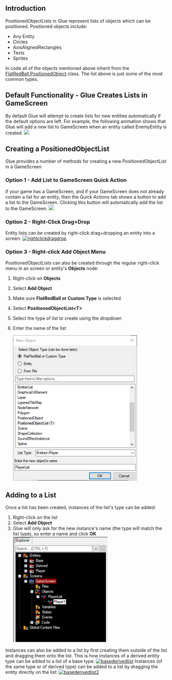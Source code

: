 ## Introduction

PositionedObjectLists in Glue represent lists of objects which can be positioned. Positioned objects include:

-   Any Entity
-   Circles
-   AxisAlignedRectangles
-   Texts
-   Sprites

In code all of the objects mentioned above inherit from the [FlatRedBall.PositionedObject](/documentation/api/flatredball/flatredball-positionedobject.md "FlatRedBall.PositionedObject") class. The list above is just some of the most common types.

## Default Functionality - Glue Creates Lists in GameScreen

By default Glue will attempt to create lists for new entities automatically if the default options are left. For example, the following animation shows that Glue will add a new list to GameScreen when an entity called EnemyEntity is created. [![](/wp-content/uploads/2016/01/07_10-22-16.gif)](/wp-content/uploads/2016/01/07_10-22-16.gif)

## Creating a PositionedObjectList

Glue provides a number of methods for creating a new PositionedObjectList in a GameScreen

### Option 1 - Add List to GameScreen Quick Action

If your game has a GameScreen, and if your GameScreen does not already contain a list for an entity, then the Quick Actions tab shows a button to add a list to the GameScreen. Clicking this button will automatically add the list to the GameScreen. [![](/wp-content/uploads/2016/01/07_10-25-05.gif)](/wp-content/uploads/2016/01/07_10-25-05.gif)

### Option 2 - Right-Click Drag+Drop

Entity lists can be created by right-click drag+dropping an entity into a screen: [![rightclickdragdrop](/wp-content/uploads/2016/01/RightClickDragDrop.gif)](/wp-content/uploads/2016/01/RightClickDragDrop.gif)

### Option 3 - Right-click Add Object Menu

PositionedObjectLists can also be created through the regular right-click menu in an screen or entity's **Objects** node:

1.  Right-click on **Objects**

2.  Select **Add Object**

3.  Make sure **FlatRedBall or Custom Type** is selected

4.  Select **PositionedObjectList\<T\>**

5.  Select the type of list to create using the dropdown

6.  Enter the name of the list

    ![](/media/2016-11-img_58391dc463d98.png)

## Adding to a List

Once a list has been created, instances of the list's type can be added:

1.  Right-click on the list
2.  Select **Add Object**
3.  Glue will only ask for the new instance's name (the type will match the list type), so enter a name and click **OK** ![](/media/2016-11-img_58391f350f699.png)

Instances can also be added to a list by first creating them outside of the list and dragging them onto the list. This is how instances of a derived entity type can be added to a list of a base type: [![basederivedlist](/wp-content/uploads/2016/01/BaseDerivedList.gif)](/wp-content/uploads/2016/01/BaseDerivedList.gif) Instances (of the same type or of derived type) can be added to a list by dragging the entity directly on the list: [![basederivedlist2](/wp-content/uploads/2016/01/BaseDerivedList2.gif)](/wp-content/uploads/2016/01/BaseDerivedList2.gif)  
